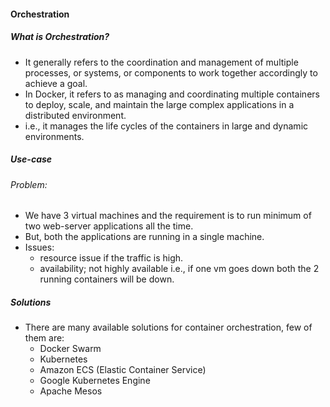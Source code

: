 #### Orchestration  

##### What is Orchestration?  
- It generally refers to the coordination and management of multiple processes, or systems, or components to work together accordingly to achieve a goal.  
- In Docker, it refers to as managing and coordinating multiple containers to deploy, scale, and maintain the large complex applications in a distributed environment.  
- i.e., it manages the life cycles of the containers in large and dynamic environments.  

##### Use-case  
###### Problem:  
- We have 3 virtual machines and the requirement is to run minimum of two web-server applications all the time.  
- But, both the applications are running in a single machine.  
- Issues:  
    - resource issue if the traffic is high.  
    - availability; not highly available i.e., if one vm goes down both the 2 running containers will be down.  

##### Solutions  
- There are many available solutions for container orchestration, few of them are:  
    - Docker Swarm  
    - Kubernetes  
    - Amazon ECS (Elastic Container Service)
    - Google Kubernetes Engine  
    - Apache Mesos  
